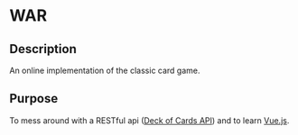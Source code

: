 # WAR

## Description
An online implementation of the classic card game.

## Purpose
To mess around with a RESTful api ([Deck of Cards API](https://deckofcardsapi.com/)) and to learn [Vue.js](https://vuejs.org/).